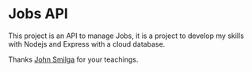 # Jobs API

This project is an API to manage Jobs,
it is a project to develop my skills with Nodejs and Express with a cloud database.

Thanks [John Smilga](https://github.com/john-smilga) for your teachings.
